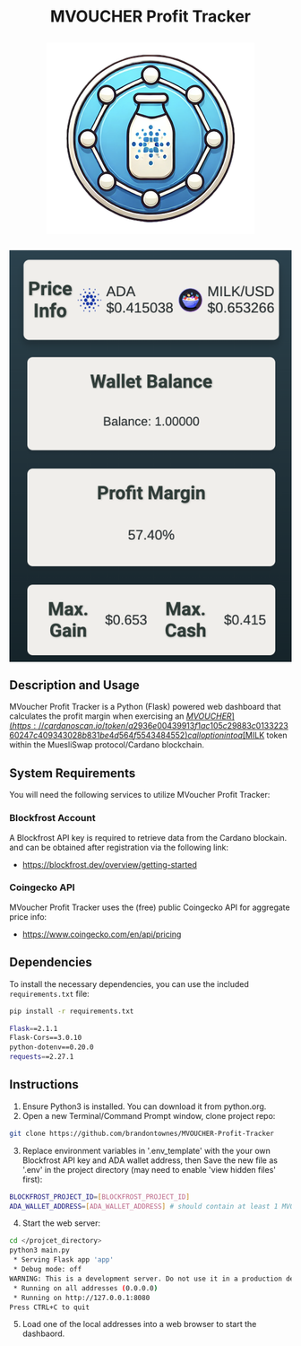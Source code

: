 <h1 align="center">MVOUCHER Profit Tracker</h1>
<h2 align="center"><img src="./static/images/logo.png" style="display: block; margin: 0 auto;"></h2>
<h2 align="center"><img src="./static/images/site.png" style="display: block; margin: 0 auto;"></h2>

## Description and Usage
MVoucher Profit Tracker is a Python (Flask) powered web dashboard that calculates the profit margin when exercising an [$MVOUCHER](https://cardanoscan.io/token/a2936e00439913f1ac105c29883c013322360247c409343028b831be4d564f5543484552) call option into a [$MILK](https://cardanoscan.io/token/afbe91c0b44b3040e360057bf8354ead8c49c4979ae6ab7c4fbdc9eb4d494c4b7632) token within the MuesliSwap protocol/Cardano blockchain. 

## System Requirements
You will need the following services to utilize MVoucher Profit Tracker:

### Blockfrost Account
A Blockfrost API key is required to retrieve data from the Cardano blockain. and can be obtained after registration via the following link:
 - https://blockfrost.dev/overview/getting-started

### Coingecko API
MVoucher Profit Tracker uses the (free) public Coingecko API for aggregate price info: 
- https://www.coingecko.com/en/api/pricing

## Dependencies
To install the necessary dependencies, you can use the included `requirements.txt` file:

```sh
pip install -r requirements.txt
```

```sh
Flask==2.1.1
Flask-Cors==3.0.10
python-dotenv==0.20.0
requests==2.27.1
```

## Instructions

1. Ensure Python3 is installed. You can download it from python.org.
2. Open a new Terminal/Command Prompt window, clone project repo:

```sh
git clone https://github.com/brandontownes/MVOUCHER-Profit-Tracker
```

3. Replace environment variables in '.env_template' with the your own Blockfrost API key and ADA wallet address, then Save the new file as '.env' in the project directory (may need to enable 'view hidden files' first):

```bash
BLOCKFROST_PROJECT_ID=[BLOCKFROST_PROJECT_ID]
ADA_WALLET_ADDRESS=[ADA_WALLET_ADDRESS] # should contain at least 1 MVOUCHER token
```

4. Start the web server:

```bash
cd </projcet_directory>
python3 main.py
 * Serving Flask app 'app'
 * Debug mode: off
WARNING: This is a development server. Do not use it in a production deployment. Use a production WSGI server instead.
 * Running on all addresses (0.0.0.0)
 * Running on http://127.0.0.1:8080
Press CTRL+C to quit
```
5. Load one of the local addresses into a web browser to start the dashbaord. 